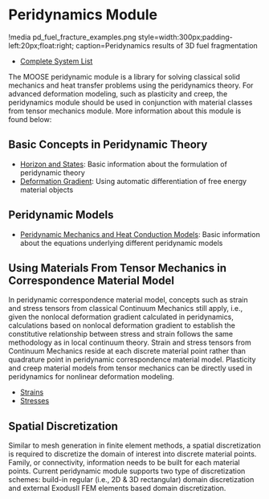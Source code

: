 # Peridynamics Module

!media pd_fuel_fracture_examples.png style=width:300px;padding-left:20px;float:right;
       caption=Peridynamics results of 3D fuel fragmentation

- [Complete System List](peridynamics/systems.md)

The MOOSE peridynamic module is a library for solving classical solid mechanics and heat transfer problems using the peridynamics theory. For advanced deformation modeling, such as plasticity and creep, the peridynamics module should be used in conjunction with material classes from tensor mechanics module. More information about this module is found below:

## Basic Concepts in Peridynamic Theory

- [Horizon and States](peridynamics/HorizonStates.md): Basic information about the formulation of peridynamic theory
- [Deformation Gradient](peridynamics/DeformationGradients.md): Using automatic differentiation of free energy material objects

## Peridynamic Models

- [Peridynamic Mechanics and Heat Conduction Models](peridynamics/PeridynamicModels.md): Basic information about the equations underlying different peridynamic models

## Using Materials From Tensor Mechanics in Correspondence Material Model

In peridynamic correspondence material model, concepts such as strain and stress tensors from classical Continuum Mechanics still apply, i.e., given the nonlocal deformation gradient calculated in peridynamics, calculations based on nonlocal deformation gradient to establish the constitutive relationship between stress and strain follows the same methodology as in local continuum theory. Strain and stress tensors from Continuum Mechanics reside at each discrete material point rather than quadrature point in peridynamic correspondence material model. Plasticity and creep material models from tensor mechanics can be directly used in peridynamics for nonlinear deformation modeling.

- [Strains](tensor_mechanics/Strains.md)
- [Stresses](tensor_mechanics/Stresses.md)

## Spatial Discretization

Similar to mesh generation in finite element methods, a spatial discretization is required to discretize the domain of interest into discrete material points. Family, or connectivity, information needs to be built for each material points. Current peridynamic module supports two type of discretization schemes: build-in regular (i.e., 2D & 3D rectangular) domain discretization and external ExodusII FEM elements based domain discretization.
